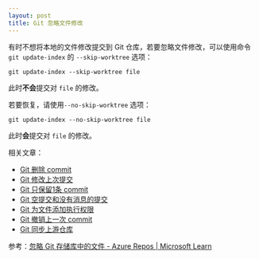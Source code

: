 ```yaml
---
layout: post
title: Git 忽略文件修改
---
```


有时不想将本地的文件修改提交到 Git 仓库，若要忽略文件修改，可以使用命令 `git update-index` 的 `--skip-worktree` 选项：
```
git update-index --skip-worktree file
```
此时**不会**提交对 `file` 的修改。

若要恢复，请使用`--no-skip-worktree` 选项：
```
git update-index --no-skip-worktree file
```
此时**会**提交对 `file` 的修改。

相关文章：
- [Git 删除 commit](Git-Delete-Commit)
- [Git 修改上次提交](Git-commit-amend)
- [Git 只保留1条 commit](Git-only-keep-1-commit)
- [Git 空提交和没有消息的提交](Git-empty-commit-and-empty-message)
- [Git 为文件添加执行权限](Git-update-index-chmod=+x)
- [Git 撤销上一次 commit](Git-reset-soft-HEAD~1)
- [Git 同步上游仓库](Git-fetch-upstream)

参考：[忽略 Git 存储库中的文件 - Azure Repos | Microsoft Learn](https://learn.microsoft.com/zh-cn/azure/devops/repos/git/ignore-files#use-git-update-index-to-ignore-changes)